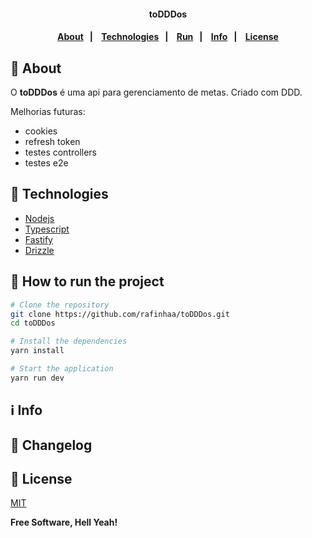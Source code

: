 <h4 align="center">
  toDDDos
</h4>

<h4 align="center">
    <p align="center">
      <a href="#-about">About</a>&nbsp;&nbsp;&nbsp;|&nbsp;&nbsp;&nbsp;
      <a href="#-technologies">Technologies</a>&nbsp;&nbsp;&nbsp;|&nbsp;&nbsp;&nbsp;
      <a href="#-how-to-run-the-project">Run</a>&nbsp;&nbsp;&nbsp;|&nbsp;&nbsp;&nbsp;
      <a href="#-info">Info</a>&nbsp;&nbsp;&nbsp;|&nbsp;&nbsp;&nbsp;
      <a href="#-license">License</a>
  </p>
</h4>

## 🔖 About

O **toDDDos** é uma api para gerenciamento de metas. Criado com DDD.

Melhorias futuras:

- cookies
- refresh token
- testes controllers
- testes e2e

## 🚀 Technologies

- [Nodejs](https://nodejs.org)
- [Typescript](https://www.typescriptlang.org/)
- [Fastify](https://fastify.dev/)
- [Drizzle](https://orm.drizzle.team/)

## 🏁 How to run the project

```sh
# Clone the repository
git clone https://github.com/rafinhaa/toDDDos.git
cd toDDDos

# Install the dependencies
yarn install

# Start the application
yarn run dev
```

## ℹ️ Info

## 📄 Changelog

## 📝 License

[MIT](LICENSE.txt)

**Free Software, Hell Yeah!**
